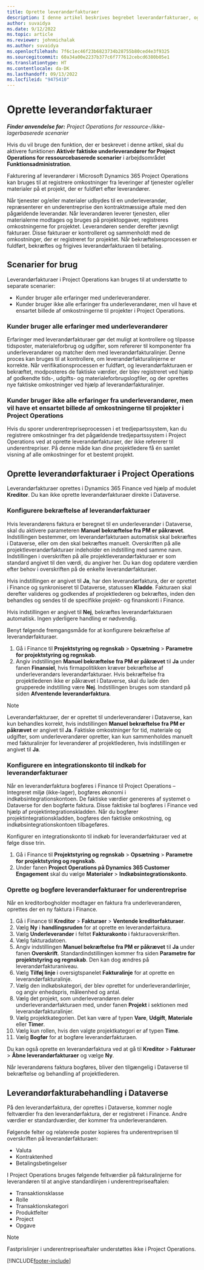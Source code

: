 ```yaml
---
title: Oprette leverandørfakturaer
description: I denne artikel beskrives begrebet leverandørfakturaer, og hvordan du kan oprette dem i Microsoft Dynamics 365 Project Operations.
author: suvaidya
ms.date: 9/12/2022
ms.topic: article
ms.reviewer: johnmichalak
ms.author: suvaidya
ms.openlocfilehash: 7f6c1ec46f23b6823734b28755b80ced4e3f9325
ms.sourcegitcommit: 60a34a00e2237b377c6f777612cebcd6380b05e1
ms.translationtype: HT
ms.contentlocale: da-DK
ms.lasthandoff: 09/13/2022
ms.locfileid: "9475410"
---
```

# <a name="create-vendor-invoices"></a>Oprette leverandørfakturaer

_**Finder anvendelse for:** Project Operations for ressource-/ikke-lagerbaserede scenarier_

Hvis du vil bruge den funktion, der er beskrevet i denne artikel, skal du aktivere funktionen **Aktivér faktiske underleverandører for Project Operations for ressourcebaserede scenarier** i arbejdsområdet **Funktionsadministration**.

Fakturering af leverandører i Microsoft Dynamics 365 Project Operations kan bruges til at registrere omkostninger fra leveringer af tjenester og/eller materialer på et projekt, der er fuldført efter leverandører.

Når tjenester og/eller materialer udbydes til en underleverandør, repræsenterer en underentreprise den kontraktmæssige aftale med den pågældende leverandør. Når leverandøren leverer tjenesten, eller materialerne modtages og bruges på projektopgaver, registreres omkostningerne for projektet. Leverandøren sender derefter jævnligt fakturaer. Disse fakturaer er kontrolleret og sammenholdt med de omkostninger, der er registreret for projektet. Når bekræftelsesprocessen er fuldført, bekræftes og frigives leverandørfakturaen til betaling.

## <a name="scenarios-for-use"></a>Scenarier for brug

Leverandørfakturaer i Project Operations kan bruges til at understøtte to separate scenarier:

- Kunder bruger alle erfaringer med underleverandører.
- Kunder bruger ikke alle erfaringer fra underleverandører, men vil have et ensartet billede af omkostningerne til projekter i Project Operations.

### <a name="customers-use-the-full-subcontracting-experiences"></a>Kunder bruger alle erfaringer med underleverandører

Erfaringer med leverandørfakturaer gør det muligt at kontrollere og tilpasse tidsposter, materialeforbrug og udgifter, som refererer til komponenter fra underleverandører og matcher dem med leverandørfakturalinjer. Denne proces kan bruges til at kontrollere, om leverandørfakturalinjerne er korrekte. Når verifikationsprocessen er fuldført, og leverandørfakturaen er bekræftet, modposteres de faktiske værdier, der blev registreret ved hjælp af godkendte tids-, udgifts- og materialeforbrugslogfiler, og der oprettes nye faktiske omkostninger ved hjælp af leverandørfakturalinjer.

### <a name="customers-dont-use-the-full-subcontracting-experiences-but-want-to-have-a-unified-view-of-costs-on-projects-in-project-operations"></a>Kunder bruger ikke alle erfaringer fra underleverandører, men vil have et ensartet billede af omkostningerne til projekter i Project Operations

Hvis du sporer underentrepriseprocessen i et tredjepartssystem, kan du registrere omkostninger fra det pågældende tredjepartssystem i Project Operations ved at oprette leverandørfakturaer, der ikke refererer til underentrepriser. På denne måde kan dine projektledere få én samlet visning af alle omkostninger for et bestemt projekt.

## <a name="create-vendor-invoices-in-project-operations"></a>Oprette leverandørfakturaer i Project Operations

Leverandørfakturaer oprettes i Dynamics 365 Finance ved hjælp af modulet **Kreditor**. Du kan ikke oprette leverandørfakturaer direkte i Dataverse.

### <a name="set-up-vendor-invoice-verification"></a>Konfigurere bekræftelse af leverandørfakturaer

Hvis leverandørens faktura er beregnet til en underleverandør i Dataverse, skal du aktivere parameteren **Manuel bekræftelse fra PM er påkrævet**. Indstillingen bestemmer, om leverandørfakturaen automatisk skal bekræftes i Dataverse, eller om den skal bekræftes manuelt. Overskriften på alle projektleverandørfakturaer indeholder en indstilling med samme navn. Indstillingen i overskriften på alle projektleverandørfakturaer er som standard angivet til den værdi, du angiver her. Du kan dog opdatere værdien efter behov i overskriften på de enkelte leverandørfakturaer.

Hvis indstillingen er angivet til **Ja**, har den leverandørfaktura, der er oprettet i Finance og synkroniseret til Dataverse, statussen **Kladde**. Fakturaen skal derefter valideres og godkendes af projektlederen og bekræftes, inden den behandles og sendes til de specifikke projekt- og finanskonti i Finance.

Hvis indstillingen er angivet til **Nej**, bekræftes leverandørfakturaen automatisk. Ingen yderligere handling er nødvendig.

Benyt følgende fremgangsmåde for at konfigurere bekræftelse af leverandørfakturaer.

1. Gå i Finance til **Projektstyring og regnskab** \> **Opsætning** \> **Parametre for projektstyring og regnskab**.
1. Angiv indstillingen **Manuel bekræftelse fra PM er påkrævet** til **Ja** under fanen **Finansiel**, hvis firmapolitikken kræver bekræftelse af underleverandørs leverandørfakturaer. Hvis bekræftelse fra projektlederen ikke er påkrævet i Dataverse, skal du lade den grupperede indstilling være **Nej**. Indstillingen bruges som standard på siden **Afventende leverandørfaktura**.

> [!NOTE]
> Leverandørfakturaer, der er oprettet til underleverandører i Dataverse, kan kun behandles korrekt, hvis indstillingen **Manuel bekræftelse fra PM er påkrævet** er angivet til **Ja**. Faktiske omkostninger for tid, materiale og udgifter, som underleverandører opretter, kan kun sammenholdes manuelt med fakturalinjer for leverandører af projektlederen, hvis indstillingen er angivet til **Ja**.

### <a name="set-up-a-procurement-integration-account-for-vendor-invoices"></a>Konfigurere en integrationskonto til indkøb for leverandørfakturaer

Når en leverandørfaktura bogføres i Finance til Project Operations – Integreret miljø (ikke-lager), bogføres økonomi i indkøbsintegrationskontoen. De faktiske værdier genereres af systemet o Dataverse for den bogførte faktura. Disse faktiske tal bogføres i Finance ved hjælp af projektintegrationskladden. Når du bogfører projektintegrationskladden, bogføres den faktiske omkostning, og indkøbsintegrationskontoen tilbageføres.

Konfigurer en integrationskonto til indkøb for leverandørfakturaer ved at følge disse trin.

1. Gå i Finance til **Projektstyring og regnskab** \> **Opsætning** \> **Parametre for projektstyring og regnskab**.
1. Under fanen **Project Operations på Dynamics 365 Customer Engagement** skal du vælge **Materialer** \> **Indkøbsintegrationskonto**.

### <a name="create-and-post-subcontract-vendor-invoices"></a>Oprette og bogføre leverandørfakturaer for underentreprise

Når en kreditorbogholder modtager en faktura fra underleverandøren, oprettes der en ny faktura i Finance.

1. Gå i Finance til **Kreditor** \> **Fakturaer** \> **Ventende kreditorfakturaer**.
1. Vælg **Ny** i **handlingsruden** for at oprette en leverandørfaktura.
1. Vælg **Underleverandør** i feltet **Fakturakonto** i fakturaoverskriften.
1. Vælg fakturadatoen.
1. Angiv indstillingen **Manuel bekræftelse fra PM er påkrævet** til **Ja** under fanen **Overskrift**. Standardindstillingen kommer fra siden **Parametre for projektstyring og regnskab**. Den kan dog ændres på leverandørfakturaniveau.
1. Vælg **Tilføj linje** i oversigtspanelet **Fakturalinje** for at oprette en leverandørfakturalinje.
1. Vælg den indkøbskategori, der blev oprettet for underleverandørlinjer, og angiv enhedspris, måleenhed og antal.
1. Vælg det projekt, som underleverandøren deler underleverandørfakturaen med, under fanen **Projekt** i sektionen med leverandørfakturalinjer.
1. Vælg projektkategorien. Det kan være af typen **Vare**, **Udgift**, **Materiale** eller **Timer**.
1. Vælg kun rollen, hvis den valgte projektkategori er af typen **Time**.
1. Vælg **Bogfør** for at bogføre leverandørfakturaen.

Du kan også oprette en leverandørfaktura ved at gå til **Kreditor** \> **Fakturaer** \> **Åbne leverandørfakturaer** og vælge **Ny**.

Når leverandørens faktura bogføres, bliver den tilgængelig i Dataverse til bekræftelse og behandling af projektlederen.

## <a name="vendor-invoice-processing-in-dataverse"></a>Leverandørfakturabehandling i Dataverse

På den leverandørfaktura, der oprettes i Dataverse, kommer nogle feltværdier fra den leverandørfaktura, der er registreret i Finance. Andre værdier er standardværdier, der kommer fra underleverandøren.

Følgende felter og relaterede poster kopieres fra underentreprisen til overskriften på leverandørfakturaen:

- Valuta
- Kontraktenhed
- Betalingsbetingelser

I Project Operations bruges følgende feltværdier på fakturalinjerne for leverandøren til at angive standardlinjen i underentrepriseaftalen:

- Transaktionsklasse
- Rolle
- Transaktionskategori
- Produktfelter
- Project
- Opgave

> [!NOTE]
> Fastprislinjer i underentrepriseaftaler understøttes ikke i Project Operations.

[!INCLUDE[footer-include](../includes/footer-banner.md)]
